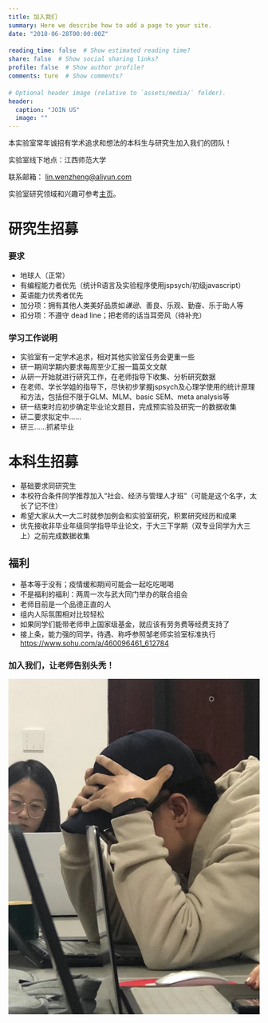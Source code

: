 ```yaml
---
title: 加入我们
summary: Here we describe how to add a page to your site.
date: "2018-06-28T00:00:00Z"

reading_time: false  # Show estimated reading time?
share: false  # Show social sharing links?
profile: false  # Show author profile?
comments: ture  # Show comments?

# Optional header image (relative to `assets/media/` folder).
header:
  caption: "JOIN US"
  image: ""
---
```


本实验室常年诚招有学术追求和想法的本科生与研究生加入我们的团队！

实验室线下地点：江西师范大学

联系邮箱： [lin.wenzheng@aliyun.com](lin.wenzheng@aliyun.com)

实验室研究领域和兴趣可参考[主页](https://home.lwz.one/#about)。

# 研究生招募
### 要求
- 地球人（正常）
- 有编程能力者优先（统计R语言及实验程序使用jspsych/初级javascript）
- 英语能力优秀者优先
- 加分项：拥有其他人类美好品质如*谦逊*、善良、乐观、勤奋、乐于助人等
- 扣分项：不遵守 dead line；把老师的话当耳旁风（待补充）
### 学习工作说明
- 实验室有一定学术追求，相对其他实验室任务会更重一些
- 研一期间学期内要求每周至少汇报一篇英文文献
- 从研一开始就进行研究工作，在老师指导下收集、分析研究数据
- 在老师、学长学姐的指导下，尽快初步掌握jspsych及心理学使用的统计原理和方法，包括但不限于GLM、MLM、basic SEM、meta analysis等
- 研一结束时应初步确定毕业论文题目，完成预实验及研究一的数据收集
- 研二要求拟定中……
- 研三……抓紧毕业
# 本科生招募
- 基础要求同研究生
- 本校符合条件同学推荐加入“社会、经济与管理人才班”（可能是这个名字，太长了记不住）
- 希望大家从大一大二时就参加例会和实验室研究，积累研究经历和成果
- 优先接收非毕业年级同学指导毕业论文，于大三下学期（双专业同学为大三上）之前完成数据收集
## 福利
- 基本等于没有；疫情缓和期间可能会一起吃吃喝喝
- 不是福利的福利：两周一次与武大同门举办的联合组会
- 老师目前是一个品德正直的人
- 组内人际氛围相对比较轻松
- 如果同学们能带老师申上国家级基金，就应该有劳务费等经费支持了
- 接上条，能力强的同学，待遇、称呼参照邹老师实验室标准执行 https://www.sohu.com/a/460096461_612784 
### 加入我们，让老师告别头秃！
![](bold.jpg)
